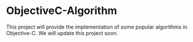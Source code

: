 # ObjectiveC-Algorithm

This project will provide the implementation of some popular algorithms in Objective-C.
We will update this project soon.
